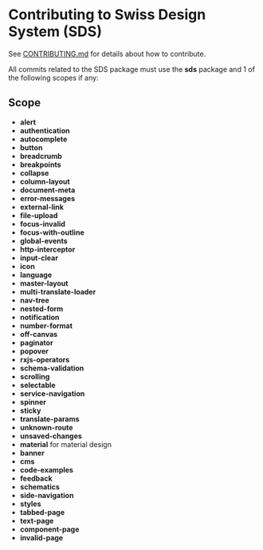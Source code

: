 # Contributing to Swiss Design System (SDS)

See [CONTRIBUTING.md](../../CONTRIBUTING.md) for details about how to contribute.

All commits related to the SDS package must use the **sds** package and 1 of the following scopes if any:

## <a name="scope"></a> Scope

- **alert**
- **authentication**
- **autocomplete**
- **button**
- **breadcrumb**
- **breakpoints**
- **collapse**
- **column-layout**
- **document-meta**
- **error-messages**
- **external-link**
- **file-upload**
- **focus-invalid**
- **focus-with-outline**
- **global-events**
- **http-interceptor**
- **input-clear**
- **icon**
- **language**
- **master-layout**
- **multi-translate-loader**
- **nav-tree**
- **nested-form**
- **notification**
- **number-format**
- **off-canvas**
- **paginator**
- **popover**
- **rxjs-operators**
- **schema-validation**
- **scrolling**
- **selectable**
- **service-navigation**
- **spinner**
- **sticky**
- **translate-params**
- **unknown-route**
- **unsaved-changes**
- **material** for material design
- **banner**
- **cms**
- **code-examples**
- **feedback**
- **schematics**
- **side-navigation**
- **styles**
- **tabbed-page**
- **text-page**
- **component-page**
- **invalid-page**

